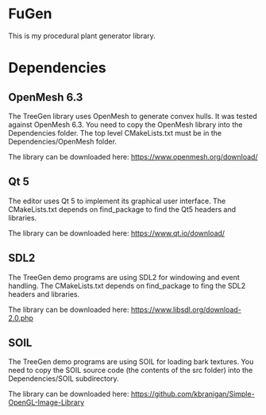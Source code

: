 # FuGen
This is my procedural plant generator library.

# Dependencies

## OpenMesh 6.3
The TreeGen library uses OpenMesh to generate convex hulls. It was tested against OpenMesh 6.3. You need to copy the OpenMesh library into the Dependencies folder. The top level CMakeLists.txt must be in the Dependencies/OpenMesh folder.

The library can be downloaded here:
https://www.openmesh.org/download/

## Qt 5
The editor uses Qt 5 to implement its graphical user interface. The CMakeLists.txt depends on find_package to find the Qt5 headers and libraries.

The library can be downloaded here:
https://www.qt.io/download/

## SDL2
The TreeGen demo programs are using SDL2 for windowing and event handling. The CMakeLists.txt depends on find_package to fing the SDL2 headers and libraries.

The library can be downloaded here:
https://www.libsdl.org/download-2.0.php

## SOIL
The TreeGen demo programs are using SOIL for loading bark textures. You need to copy the SOIL source code (the contents of the src folder) into the Dependencies/SOIL subdirectory.

The library can be downloaded here:
https://github.com/kbranigan/Simple-OpenGL-Image-Library